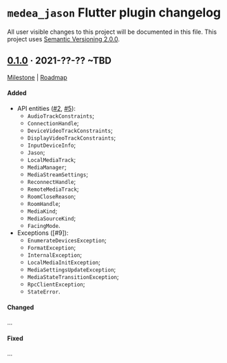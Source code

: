 `medea_jason` Flutter plugin changelog
======================================

All user visible changes to this project will be documented in this file. This project uses [Semantic Versioning 2.0.0].




## [0.1.0] · 2021-??-?? ~TBD
[0.1.0]: /../../tree/medea-jason-flutter-0.1.0/jason/flutter

[Milestone](/../../milestone/3) | [Roadmap](/../../issues/182)

#### Added

- API entities ([#2], [#5]):
    - `AudioTrackConstraints`;
    - `ConnectionHandle`;
    - `DeviceVideoTrackConstraints`;
    - `DisplayVideoTrackConstraints`;
    - `InputDeviceInfo`;
    - `Jason`;
    - `LocalMediaTrack`;
    - `MediaManager`;
    - `MediaStreamSettings`;
    - `ReconnectHandle`;
    - `RemoteMediaTrack`;
    - `RoomCloseReason`;
    - `RoomHandle`;
    - `MediaKind`;
    - `MediaSourceKind`;
    - `FacingMode`.
- Exceptions ([#9]):
    - `EnumerateDevicesException`;
    - `FormatException`;
    - `InternalException`;
    - `LocalMediaInitException`;
    - `MediaSettingsUpdateException`;
    - `MediaStateTransitionException`;
    - `RpcClientException`;
    - `StateError`.

#### Changed

...

#### Fixed

...


[#2]: /../../pull/2
[#5]: /../../pull/5




[Semantic Versioning 2.0.0]: https://semver.org
